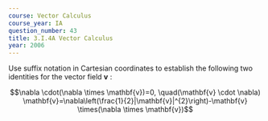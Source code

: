 ```yaml
---
course: Vector Calculus
course_year: IA
question_number: 43
title: 3.I.4A Vector Calculus
year: 2006
---
```



Use suffix notation in Cartesian coordinates to establish the following two identities for the vector field $\mathbf{v}$ :

$$\nabla \cdot(\nabla \times \mathbf{v})=0, \quad(\mathbf{v} \cdot \nabla) \mathbf{v}=\nabla\left(\frac{1}{2}|\mathbf{v}|^{2}\right)-\mathbf{v} \times(\nabla \times \mathbf{v})$$